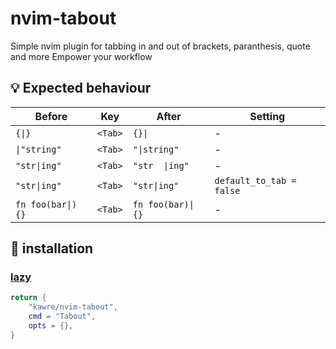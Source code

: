 # nvim-tabout
Simple nvim plugin for tabbing in and out of brackets, paranthesis, quote and more
Empower your workflow


## 💡 Expected behaviour
| Before | Key | After | Setting |
| --- | --- | --- | --- |
| `{\|}` | `<Tab>` | `{}\| ` | - |
| `\|"string"` | `<Tab>` | `"\|string" ` | - |
| `"str\|ing"` | `<Tab>` | `"str  \|ing"` | - |
| `"str\|ing"` | `<Tab>` | `"str\|ing"` | `default_to_tab = false` |
| `fn foo(bar\|) {}` | `<Tab>` | `fn foo(bar)\| {}` | - |

## 💾 installation
### [lazy](https://github.com/folke/lazy.nvim)
```lua
return {
    "kawre/nvim-tabout",
    cmd = "Tabout",
    opts = {},
}
```
